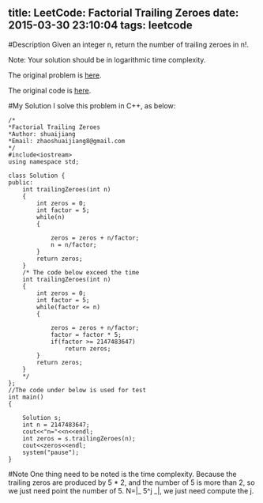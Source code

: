title: LeetCode: Factorial Trailing Zeroes
date: 2015-03-30 23:10:04
tags: leetcode
---
#Description
Given an integer n, return the number of trailing zeroes in n!.

Note: Your solution should be in logarithmic time complexity.

The original problem is [here](https://leetcode.com/problems/factorial-trailing-zeroes/ "Problem").

The original code is [here](https://github.com/shuaijiang/LeetCode/blob/master/Factorial_Trailing_Zeroes.cpp "Code").
<!--more-->

#My Solution
I solve this problem in C++, as below:
	
	/*
	*Factorial Trailing Zeroes
	*Author: shuaijiang
	*Email: zhaoshuaijiang8@gmail.com
	*/
	#include<iostream>
	using namespace std;
	
	class Solution {
	public:
	    int trailingZeroes(int n) 
		{
	        int zeros = 0;
			int factor = 5;
	        while(n)
	        {
				
				zeros = zeros + n/factor;
				n = n/factor;
	        }
			return zeros;
		}
		/* The code below exceed the time
	    int trailingZeroes(int n) 
		{
	        int zeros = 0;
			int factor = 5;
	        while(factor <= n)
	        {
			
				zeros = zeros + n/factor;
				factor = factor * 5;
				if(factor >= 2147483647)
					return zeros;
	        }
			return zeros;
		}
		*/
	};
	//The code under below is used for test
	int main()
	{
	
		Solution s;
		int n = 2147483647;
		cout<<"n="<<n<<endl;
		int zeros = s.trailingZeroes(n);
		cout<<zeros<<endl;
		system("pause"); 
	}

#Note
One thing need to be noted is the time complexity. Because the trailing zeros are produced by 5 * 2, and the number of 5 is more than 2, so we just need point the number of 5. N=|_ 5^j _|, we just need compute the j.